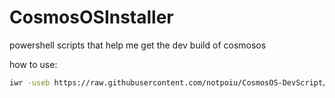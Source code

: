 # CosmosOSInstaller
powershell scripts that help me get the dev build of cosmosos

how to use:
```bash
iwr -useb https://raw.githubusercontent.com/notpoiu/CosmosOS-DevScript/main/installDev.ps1 | iex
```
